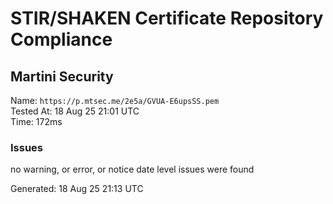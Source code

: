 # STIR/SHAKEN Certificate Repository Compliance

## Martini Security

Name: `https://p.mtsec.me/2e5a/GVUA-E6upsSS.pem`\
Tested At: 18 Aug 25 21:01 UTC\
Time: 172ms

### Issues

no warning, or error, or notice date level issues were found

Generated: 18 Aug 25 21:13 UTC